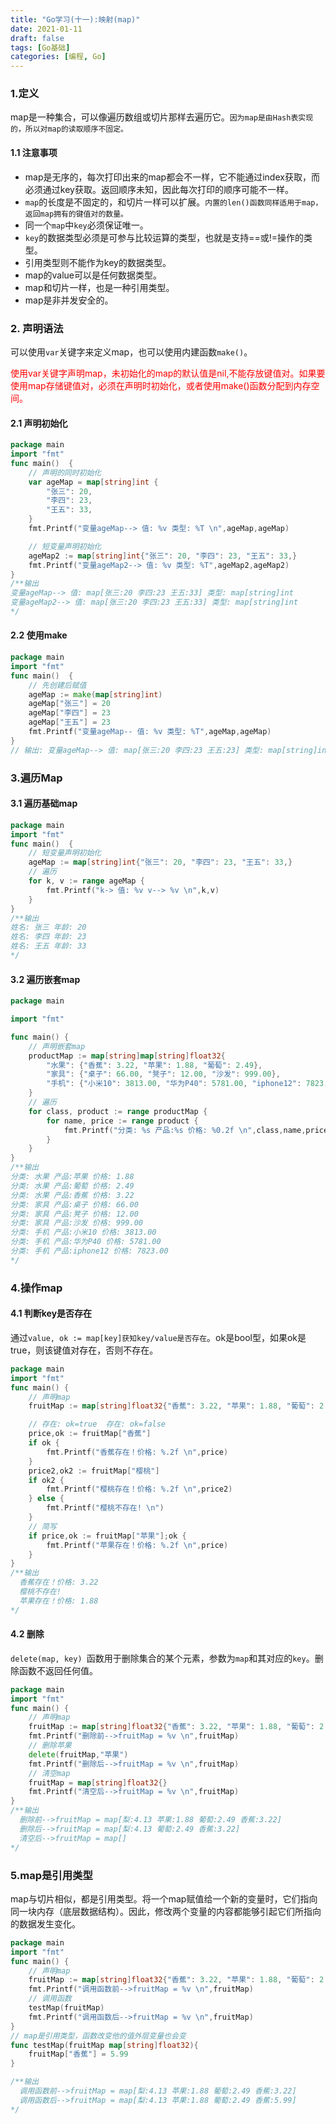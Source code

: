 ```yaml
---
title: "Go学习(十一):映射(map)"
date: 2021-01-11
draft: false
tags: [Go基础]
categories: [编程, Go]
---
```


### 1.定义

map是一种集合，可以像遍历数组或切片那样去遍历它。`因为map是由Hash表实现的，所以对map的读取顺序不固定。`


#### 1.1 注意事项

- map是无序的，每次打印出来的map都会不一样，它不能通过index获取，而必须通过key获取。返回顺序未知，因此每次打印的顺序可能不一样。
- `map`的长度是不固定的，和切片一样可以扩展。`内置的len()函数同样适用于map，返回map拥有的键值对的数量。`
- 同一个`map`中`key`必须保证唯一。
- `key`的数据类型必须是可参与比较运算的类型，也就是支持==或!=操作的类型。
- 引用类型则不能作为key的数据类型。
- map的value可以是任何数据类型。
- map和切片一样，也是一种引用类型。
- map是非并发安全的。



### 2. 声明语法

可以使用`var`关键字来定义map，也可以使用内建函数`make()`。

<font color=red>使用var关键字声明map，未初始化的map的默认值是nil,不能存放键值对。如果要使用map存储键值对，必须在声明时初始化，或者使用make()函数分配到内存空间。</font>

#### 2.1 声明初始化

```go
package main
import "fmt"
func main()  {
	// 声明的同时初始化
	var ageMap = map[string]int {
		"张三": 20,
		"李四": 23,
		"王五": 33,
	}
	fmt.Printf("变量ageMap--> 值: %v 类型: %T \n",ageMap,ageMap)

	// 短变量声明初始化
	ageMap2 := map[string]int{"张三": 20, "李四": 23, "王五": 33,}
	fmt.Printf("变量ageMap2--> 值: %v 类型: %T",ageMap2,ageMap2)
}
/**输出
变量ageMap--> 值: map[张三:20 李四:23 王五:33] 类型: map[string]int 
变量ageMap2--> 值: map[张三:20 李四:23 王五:33] 类型: map[string]int
*/
```

#### 2.2 使用make

```go
package main
import "fmt"
func main()  {
	// 先创建后赋值
	ageMap := make(map[string]int)
	ageMap["张三"] = 20
	ageMap["李四"] = 23
	ageMap["王五"] = 23
	fmt.Printf("变量ageMap-- 值: %v 类型: %T",ageMap,ageMap)
}
// 输出: 变量ageMap--> 值: map[张三:20 李四:23 王五:23] 类型: map[string]int
```

### 3.遍历Map

#### 3.1 遍历基础map

```go
package main
import "fmt"
func main()  {
	// 短变量声明初始化
	ageMap := map[string]int{"张三": 20, "李四": 23, "王五": 33,}
	// 遍历
	for k, v := range ageMap {
		fmt.Printf("k-> 值: %v v--> %v \n",k,v)
	}
}
/**输出
姓名: 张三 年龄: 20 
姓名: 李四 年龄: 23 
姓名: 王五 年龄: 33 
*/
```

#### 3.2 遍历嵌套map

```go
package main

import "fmt"

func main() {
	// 声明嵌套map
	productMap := map[string]map[string]float32{
		"水果": {"香蕉": 3.22, "苹果": 1.88, "葡萄": 2.49},
		"家具": {"桌子": 66.00, "凳子": 12.00, "沙发": 999.00},
		"手机": {"小米10": 3813.00, "华为P40": 5781.00, "iphone12": 7823.00},
	}
	// 遍历
	for class, product := range productMap {
		for name, price := range product {
			fmt.Printf("分类: %s 产品:%s 价格: %0.2f \n",class,name,price)
		}
	}
}
/**输出
分类: 水果 产品:苹果 价格: 1.88 
分类: 水果 产品:葡萄 价格: 2.49 
分类: 水果 产品:香蕉 价格: 3.22 
分类: 家具 产品:桌子 价格: 66.00 
分类: 家具 产品:凳子 价格: 12.00 
分类: 家具 产品:沙发 价格: 999.00 
分类: 手机 产品:小米10 价格: 3813.00 
分类: 手机 产品:华为P40 价格: 5781.00 
分类: 手机 产品:iphone12 价格: 7823.00 
*/
```

### 4.操作map

#### 4.1 判断key是否存在

通过`value, ok := map[key]获知key/value是否存在`。ok是bool型，如果ok是true，则该键值对存在，否则不存在。

```go
package main
import "fmt"
func main() {
	// 声明map
	fruitMap := map[string]float32{"香蕉": 3.22, "苹果": 1.88, "葡萄": 2.49}

	// 存在: ok=true  存在: ok=false
	price,ok := fruitMap["香蕉"]
	if ok {
		fmt.Printf("香蕉存在！价格: %.2f \n",price)
	}
	price2,ok2 := fruitMap["樱桃"]
	if ok2 {
		fmt.Printf("樱桃存在！价格: %.2f \n",price2)
	} else {
		fmt.Printf("樱桃不存在! \n")
	}
	// 简写
	if price,ok := fruitMap["苹果"];ok {
		fmt.Printf("苹果存在！价格: %.2f \n",price)
	}
}
/**输出
  香蕉存在！价格: 3.22 
  樱桃不存在! 
  苹果存在！价格: 1.88 
*/
```



#### 4.2 删除

`delete(map, key) `函数用于删除集合的某个元素，参数为`map`和其对应的`key`。删除函数不返回任何值。

```go
package main
import "fmt"
func main() {
	// 声明map
	fruitMap := map[string]float32{"香蕉": 3.22, "苹果": 1.88, "葡萄": 2.49,"梨":4.13}
	fmt.Printf("删除前-->fruitMap = %v \n",fruitMap)
	// 删除苹果
	delete(fruitMap,"苹果")
	fmt.Printf("删除后-->fruitMap = %v \n",fruitMap)
	// 清空map
	fruitMap = map[string]float32{}
	fmt.Printf("清空后-->fruitMap = %v \n",fruitMap)
}
/**输出
  删除前-->fruitMap = map[梨:4.13 苹果:1.88 葡萄:2.49 香蕉:3.22] 
  删除后-->fruitMap = map[梨:4.13 葡萄:2.49 香蕉:3.22] 
  清空后-->fruitMap = map[] 
*/
```

### 5.map是引用类型

map与切片相似，都是引用类型。将一个map赋值给一个新的变量时，它们指向同一块内存（底层数据结构）。因此，修改两个变量的内容都能够引起它们所指向的数据发生变化。

```go
package main
import "fmt"
func main() {
	// 声明map
	fruitMap := map[string]float32{"香蕉": 3.22, "苹果": 1.88, "葡萄": 2.49,"梨":4.13}
	fmt.Printf("调用函数前-->fruitMap = %v \n",fruitMap)
	// 调用函数
	testMap(fruitMap)
	fmt.Printf("调用函数后-->fruitMap = %v \n",fruitMap)
}
// map是引用类型，函数改变他的值外层变量也会变
func testMap(fruitMap map[string]float32){
	fruitMap["香蕉"] = 5.99
}

/**输出
  调用函数前-->fruitMap = map[梨:4.13 苹果:1.88 葡萄:2.49 香蕉:3.22] 
  调用函数后-->fruitMap = map[梨:4.13 苹果:1.88 葡萄:2.49 香蕉:5.99] 
*/
```

